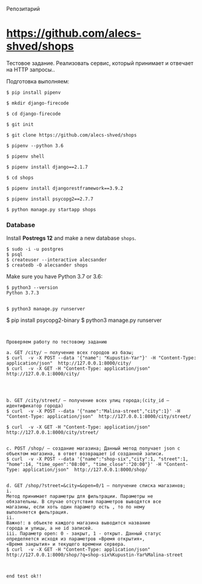 Репозитарий

# https://github.com/alecs-shved/shops

Тестовое задание. Реализовать сервис, который принимает и отвечает на HTTP запросы..


Подготовка выполняем:

```
$ pip install pipenv

$ mkdir django-firecode

$ cd django-firecode

$ git init

$ git clone https://github.com/alecs-shved/shops

$ pipenv --python 3.6

$ pipenv shell

$ pipenv install django==2.1.7

$ cd shops

$ pipenv install djangorestframework==3.9.2

$ pipenv install psycopg2==2.7.7

$ python manage.py startapp shops

```
### Database

Install **Postregs 12** and make a new database `shops`.

```
$ sudo -i -u postgres
$ psql
$ createuser --interactive alecsander
$ createdb -O alecsander shops

```
Make sure you have Python 3.7 or 3.6:
```
$ python3 --version
Python 3.7.3
```
```

$ python3 manage.py runserver
```
$ pip install psycopg2-binary
$ python3 manage.py runserver
```


Проверяем работу по тестовому заданию

a. GET /city/ — получение всех городов из базы;
$ curl  -v -X POST --data '{"name": "Kupustin-Yar"}' -H "Content-Type: application/json"  http://127.0.0.1:8000/city/
$ curl  -v -X GET -H "Content-Type: application/json"  http://127.0.0.1:8000/city/




b. GET /city/street/ — получение всех улиц города;(city_id —
идентификатор города)
$ curl  -v -X POST --data '{"name":"Malina-street","city":1}' -H "Content-Type: application/json"  http://127.0.0.1:8000/city/street/

$ curl  -v -X GET -H "Content-Type: application/json"  http://127.0.0.1:8000/city/street/


c. POST /shop/ — создание магазина; Данный метод получает json c
объектом магазина, в ответ возвращает id созданной записи.
$ curl  -v -X POST --data '{"name":"shop-six","city":1, "street":1, "home":14, "time_open":"08:00", "time_close":"20:00"}' -H "Content-Type: application/json"  http://127.0.0.1:8000/shop/


d. GET /shop/?street=&city=&open=0/1 — получение списка магазинов;
i.
Метод принимает параметры для фильтрации. Параметры не
обязательны. В случае отсутствия параметров выводятся все
магазины, если хоть один параметр есть , то по нему
выполняется фильтрация.
ii.
Важно!: в объекте каждого магазина выводится название
города и улицы, а не id записей.
iii. Параметр open: 0 - закрыт, 1 - открыт. Данный статус
определяется исходя из параметров «Время открытия»,
«Время закрытия» и текущего времени сервера.
$ curl  -v -X GET -H "Content-Type: application/json"  http://127.0.0.1:8000/shop/?q=shop-six%Kupustin-Yar%Malina-street



end test ok!!